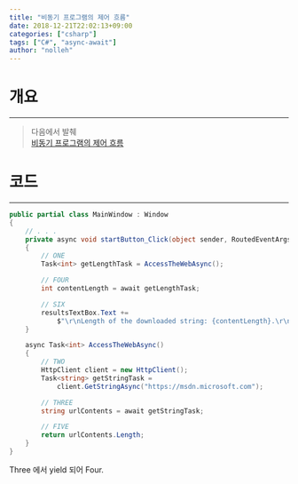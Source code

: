 ```yaml
---
title: "비동기 프로그램의 제어 흐름"
date: 2018-12-21T22:02:13+09:00
categories: ["csharp"]
tags: ["C#", "async-await"]
author: "nolleh"
---
```


# 개요  
---
> 다음에서 발췌  
> [비동기 프로그램의 제어 흐름](https://docs.microsoft.com/ko-kr/dotnet/csharp/programming-guide/concepts/async/control-flow-in-async-programs)


# 코드
---
```csharp  
public partial class MainWindow : Window
{
    // . . .
    private async void startButton_Click(object sender, RoutedEventArgs e)
    {
        // ONE
        Task<int> getLengthTask = AccessTheWebAsync();

        // FOUR
        int contentLength = await getLengthTask;

        // SIX
        resultsTextBox.Text +=
            $"\r\nLength of the downloaded string: {contentLength}.\r\n";
    }

    async Task<int> AccessTheWebAsync()
    {
        // TWO
        HttpClient client = new HttpClient();
        Task<string> getStringTask =
            client.GetStringAsync("https://msdn.microsoft.com");

        // THREE
        string urlContents = await getStringTask;

        // FIVE
        return urlContents.Length;
    }
}
```

Three 에서 yield 되어 Four.


